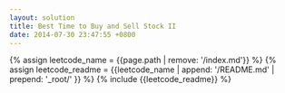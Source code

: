 ```yaml
---
layout: solution
title: Best Time to Buy and Sell Stock II
date: 2014-07-30 23:47:55 +0800
---
```

{% assign leetcode_name = {{page.path | remove: '/index.md'}}  %}
{% assign leetcode_readme = {{leetcode_name | append: '/README.md' | prepend: '_root/' }}  %}
{% include {{leetcode_readme}} %}

